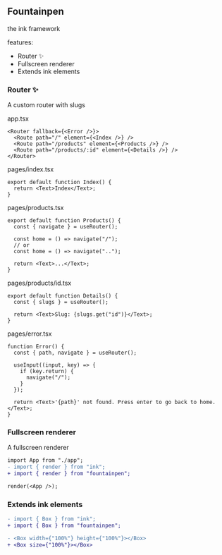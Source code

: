 ## Fountainpen

the ink framework

features:

- Router ✨
- Fullscreen renderer
- Extends ink elements

### Router ✨

A custom router with slugs

app.tsx

```tsx
<Router fallback={<Error />}>
  <Route path="/" element={<Index />} />
  <Route path="/products" element={<Products />} />
  <Route path="/products/:id" element={<Details />} />
</Router>
```

pages/index.tsx

```tsx
export default function Index() {
  return <Text>Index</Text>;
}
```

pages/products.tsx

```tsx
export default function Products() {
  const { navigate } = useRouter();

  const home = () => navigate("/");
  // or
  const home = () => navigate("..");

  return <Text>...</Text>;
}
```

pages/products/id.tsx

```tsx
export default function Details() {
  const { slugs } = useRouter();

  return <Text>Slug: {slugs.get("id")}</Text>;
}
```

pages/error.tsx

```tsx
function Error() {
  const { path, navigate } = useRouter();

  useInput((input, key) => {
    if (key.return) {
      navigate("/");
    }
  });

  return <Text>'{path}' not found. Press enter to go back to home.</Text>;
}
```

### Fullscreen renderer

A fullscreen renderer

```diff
import App from "./app";
- import { render } from "ink";
+ import { render } from "fountainpen";

render(<App />);
```

### Extends ink elements

```diff
- import { Box } from "ink";
+ import { Box } from "fountainpen";
```

```diff
- <Box width={"100%"} height={"100%"}></Box>
+ <Box size={"100%"}></Box>
```
